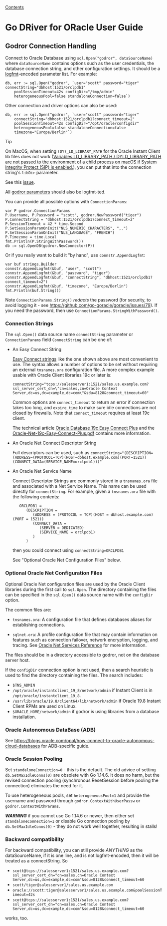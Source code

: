 [Contents](./contents.md)

# Go DRiver for ORacle User Guide

## <a name="connection"></a> Godror Connection Handling

Connect to Oracle Database using `sql.Open("godror", dataSourceName)` where
`dataSourceName` contains options such as the user credentials, the database
connection string, and other configuration settings.
It should be a [logfmt](https://brandur.org/logfmt)-encoded  parameter list.
For example:

```
db, err := sql.Open("godror", `user="scott" password="tiger" connectString="dbhost:1521/orclpdb1"
    poolSessionTimeout=42s configDir="/tmp/admin"
    heterogeneousPool=false standaloneConnection=false`)
```
Other connection and driver options can also be used:
```
db, err := sql.Open("godror", `user="scott" password="tiger"
    connectString="dbhost:1521/orclpdb1?connect_timeout=2"
    poolSessionTimeout=42s configDir="/opt/oracle/configdir"
    heterogeneousPool=false standaloneConnection=false
    timezone="Europe/Berlin"`)
```

> [!TIP]
> On MacOS, when setting `(DY)_LD_LIBRARY_PATH` for the 
> Oracle Instant Client lib files does not work 
> ([Variables LD_LIBRARY_PATH / DYLD_LIBRARY_PATH are not passed to the environment of a child process on macOS if System Integrity Protect (SIP) is enabled.](https://stackoverflow.com/a/60128194)), 
> you can put that into the connection string's `libDir` parameter.
>
> See this [issue](https://github.com/godror/godror/issues/339#issuecomment-2190310116).


All [godror
parameters](https://pkg.go.dev/github.com/godror/godror?tab=doc#pkg-overview)
should also be logfmt-ted.

You can provide all possible options with `ConnectionParams`:

    var P godror.ConnectionParams
    P.Username, P.Password = "scott", godror.NewPassword("tiger")
    P.ConnectString = "dbhost:1521/orclpdb1?connect_timeout=2"
    P.SessionTimeout = 42 * time.Second
    P.SetSessionParamOnInit("NLS_NUMERIC_CHARACTERS", ",.")
    P.SetSessionParamOnInit("NLS_LANGUAGE", "FRENCH")
    P.Timezone = time.Local
    fmt.Println(P.StringWithPassword())
    db := sql.OpenDB(godror.NewConnector(P))

Or if you really want to build it "by hand", use `connstr.AppendLogfmt`:

    var buf strings.Builder
    connstr.AppendLogfmt(&buf, "user", "scott")
    connstr.AppendLogfmt(&buf, "password", "tiger")
    connstr.AppendLogfmt(&buf, "connectString", "dbhost:1521/orclpdb1?connect_timeout=2")
    connstr.AppendLogfmt(&buf, "timezone", "Europe/Berlin")
    fmt.Println(buf.String())

Note `ConnectionParams.String()` *redacts* the password (for security, to avoid
logging it - see <https://github.com/go-goracle/goracle/issues/79>).  If you
need the password, then use `ConnectionParams.StringWithPassword()`.

### <a name="connectionsstrings"></a> Connection Strings

The `sql.Open()` data source name `connectString` parameter or
`ConnectionParams` field `ConnectString` can be one of:

- An Easy Connect String

   [Easy Connect strings](https://www.oracle.com/pls/topic/lookup?ctx=dblatest&id=GUID-B0437826-43C1-49EC-A94D-B650B6A4A6EE)
   like the one shown above are most convenient to use.   The syntax allows a
   number of options to be set without requiring an external `tnsnames.ora`
   configuration file.   A more complex example usable with Oracle Client
   libraries 19c or later is:

   ```
   connectString="tcps://salesserver1:1521/sales.us.example.com?ssl_server_cert_dn=\"cn=sales,cn=Oracle Context Server,dc=us,dc=example,dc=com\"&sdu=8128&connect_timeout=60"
   ```

   Common options are `connect_timeout` to return an error if connection takes
   too long, and `expire_time` to make sure idle connections are not closed by
   firewalls.
   Note that `connect_timeout` requires at least 19c client.

   The technical article 
   [Oracle Database 19c Easy Connect Plus](https://cjones-oracle.medium.com/oracle-database-21c-easy-connect-plus-edcae5da7025) 
   and the [Oracle-Net-19c-Easy-Connect-Plus.pdf](https://download.oracle.com/ocomdocs/global/Oracle-Net-19c-Easy-Connect-Plus.pdf)
   contains more information.

- An Oracle Net Connect Descriptor String

   Full descriptors can be used, such as
   `connectString="(DESCRIPTION=(ADDRESS=(PROTOCOL=TCP)(HOST=dbhost.example.com)(PORT=1521))(CONNECT_DATA=(SERVICE_NAME=orclpdb1)))"`

- An Oracle Net Service Name

   Connect Descriptor Strings are commonly stored in a `tnsnames.ora` file and
   associated with a Net Service Name.   This name can be used directly for
   `connectString`.   For example, given a `tnsnames.ora` file with the following
   contents:

         ORCLPDB1 =
            (DESCRIPTION =
               (ADDRESS = (PROTOCOL = TCP)(HOST = dbhost.example.com)(PORT = 1521))
               (CONNECT_DATA =
                  (SERVER = DEDICATED)
                  (SERVICE_NAME = orclpdb1)
               )
            )

   then you could connect using `connectString=ORCLPDB1`

   See "Optional Oracle Net Configuration Files" below.

### <a name="clientconfigfiles"></a> Optional Oracle Net Configuration Files

Optional Oracle Net configuration files are used by the Oracle Client libraries
during the first call to `sql.Open`.   The directory containing the files can be
specified in the `sql.Open()` data source name with the `configDir` option.

The common files are:

* `tnsnames.ora`: A configuration file that defines databases aliases for
   establishing connections.

* `sqlnet.ora`: A profile configuration file that may contain information on
   features such as connection failover, network encryption, logging, and
   tracing.   See [Oracle Net Services
   Reference](https://www.oracle.com/pls/topic/lookup?ctx=dblatest&id=GUID-19423B71-3F6C-430F-84CC-18145CC2A818)
   for more information.

The files should be in a directory accessible to godror, not on the database
server host.

If the `configDir` connection option is not used, then a search heuristic is
used to find the directory containing the files.
The search includes:

* `$TNS_ADMIN`
* `/opt/oracle/instantclient_19_8/network/admin` if Instant Client is in `/opt/oracle/instantclient_19_8`.
* `/usr/lib/oracle/19.8/client64/lib/network/admin` if Oracle 19.8 Instant Client RPMs are used on Linux.
* `$ORACLE_HOME/network/admin` if godror is using libraries from a database installation.

### <a name="adb"></a> Oracle Autonomous DataBase (ADB)

See https://blogs.oracle.com/opal/how-connect-to-oracle-autonomous-cloud-databases for ADB-specific guide.

### <a name="pooling"></a> Oracle Session Pooling

Set `standaloneConnection=0` - this is the default.  The old advice of setting
`db.SetMaxIdleConns(0)` are obsolete with Go 1.14.6.  It does no harm, but the
revised connection pooling (synchronous ResetSession before pooling the
connection) eliminates the need for it.

To use heterogeneous pools, set `heterogeneousPool=1` and provide the username
and password through `godror.ContextWithUserPassw` or `godror.ContextWithParams`.

***WARNING*** if you cannot use Go 1.14.6 or newer, then either set `standaloneConnection=1` or
disable Go connection pooling by `db.SetMaxIdleConns(0)` - they do not work well together, resulting in stalls!

### Backward compatibility

For backward compatibility, you can still provide _ANYTHING_ as the dataSourceName,
if it is one line, and is not logfmt-encoded, then it will be treated as a connectString.
So

  * `scott@tcps://salesserver1:1521/sales.us.example.com?ssl_server_cert_dn="cn=sales,cn=Oracle Context Server,dc=us,dc=example,dc=com"&sdu=8128&connect_timeout=60`
  * `scott/tiger@salesserver1/sales.us.example.com`
  * `oracle://scott:tiger@salesserver1/sales.us.example.com&poolSessionTimeout=42s`
  * `scott@tcps://salesserver1:1521/sales.us.example.com?ssl_server_cert_dn="cn=sales,cn=Oracle Context Server,dc=us,dc=example,dc=com"&sdu=8128&connect_timeout=60`

works, too.
